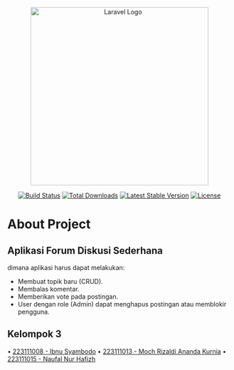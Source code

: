 <p align="center"><a href="https://laravel.com" target="_blank"><img src="https://raw.githubusercontent.com/laravel/art/master/logo-lockup/5%20SVG/2%20CMYK/1%20Full%20Color/laravel-logolockup-cmyk-red.svg" width="400" alt="Laravel Logo"></a></p>

<p align="center">
<a href="https://github.com/laravel/framework/actions"><img src="https://github.com/laravel/framework/workflows/tests/badge.svg" alt="Build Status"></a>
<a href="https://packagist.org/packages/laravel/framework"><img src="https://img.shields.io/packagist/dt/laravel/framework" alt="Total Downloads"></a>
<a href="https://packagist.org/packages/laravel/framework"><img src="https://img.shields.io/packagist/v/laravel/framework" alt="Latest Stable Version"></a>
<a href="https://packagist.org/packages/laravel/framework"><img src="https://img.shields.io/packagist/l/laravel/framework" alt="License"></a>
</p>

# About Project

## Aplikasi Forum Diskusi Sederhana
dimana aplikasi harus dapat melakukan:

- Membuat topik baru (CRUD).
- Membalas komentar.
- Memberikan vote pada postingan.
- User dengan role (Admin) dapat menghapus postingan atau memblokir pengguna.

## Kelompok 3
• [223111008 - Ibnu Syambodo](https://github.com/NaufalNur25/forum-diskusi.pfreamwork/tree/ibnu)
• [223111013 - Moch Rizaldi Ananda Kurnia](https://github.com/NaufalNur25/forum-diskusi.pfreamwork/tree/rizaldi)
• [223111015 - Naufal Nur Hafizh](https://github.com/NaufalNur25/forum-diskusi.pfreamwork/tree/naufal)
